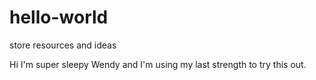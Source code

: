 # hello-world
store resources and ideas

Hi I'm super sleepy Wendy and I'm using my last strength to try this out.
